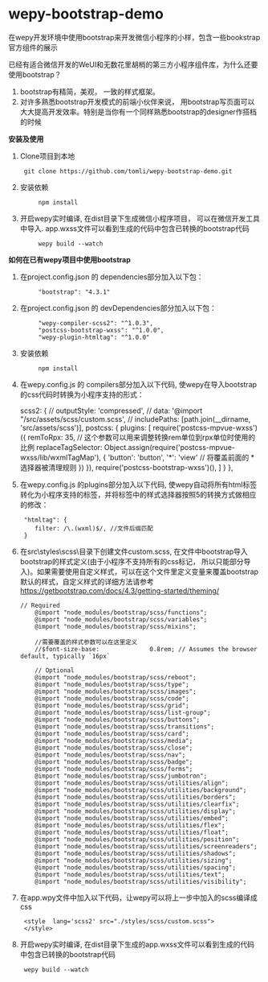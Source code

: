 # wepy-bootstrap-demo
在wepy开发环境中使用bootstrap来开发微信小程序的小样，包含一些bookstrap官方组件的展示

已经有适合微信开发的WeUI和无数花里胡梢的第三方小程序组件库，为什么还要使用bootstrap？
1. bootstrap有精简，美观， 一致的样式框架。
2. 对许多熟悉bootstrap开发模式的前端小伙伴来说， 用bootstrap写页面可以大大提高开发效率。特别是当你有一个同样熟悉bootstrap的designer作搭档的时候

**安装及使用**

1. Clone项目到本地

        git clone https://github.com/tomli/wepy-bootstrap-demo.git

2. 安装依赖

            npm install      
            
3. 开启wepy实时编译, 在dist目录下生成微信小程序项目， 可以在微信开发工具中导入. app.wxss文件可以看到生成的代码中包含已转换的bootstrap代码
    
            wepy build --watch           


**如何在已有wepy项目中使用bootstrap**

1. 在project.config.json 的 dependencies部分加入以下包：

            "bootstrap": "4.3.1"

3. 在project.config.json 的 devDependencies部分加入以下包：
          
            "wepy-compiler-scss2": "^1.0.3",
            "postcss-bootstrap-wxss": "^1.0.0",
            "wepy-plugin-htmltag": "^1.0.0"
            
4. 安装依赖

            npm install           

5. 在wepy.config.js 的 compilers部分加入以下代码, 使wepy在导入bootstrap的css代码时转换为小程序支持的形式：
                                     
                        
    scss2: {
      // outputStyle: 'compressed',
      // data: '@import "/src/assets/scss/custom.scss',
      // includePaths: [path.join(__dirname, 'src/assets/scss')],
      postcss: {
        plugins: [
          require('postcss-mpvue-wxss')({
            remToRpx: 35,  // 这个参数可以用来调整转换rem单位到rpx单位时使用的比例
            replaceTagSelector: Object.assign(require('postcss-mpvue-wxss/lib/wxmlTagMap'), {
              'button': 'button',
              '*': 'view' // 将覆盖前面的 * 选择器被清理规则
            })
          }),
          require('postcss-bootstrap-wxss')(),
        ]
      }
    },     
              
              
6. 在wepy.config.js 的plugins部分加入以下代码, 使wepy自动将所有html标签转化为小程序支持的标签，并将标签中的样式选择器按照5的转换方式做相应的修改：

        "htmltag": {
           filter: /\.(wxml)$/, //文件后缀匹配
        }

7. 在src\styles\scss\目录下创建文件custom.scss, 在文件中bootstrap导入bootstrap的样式定义(由于小程序不支持所有的css标记， 所以只能部分导入)。如果需要使用自定义样式，可以在这个文件里定义变量来覆盖bootstrap默认的样式，自定义样式的详细方法请参考 https://getbootstrap.com/docs/4.3/getting-started/theming/

     ``` 
     // Required
         @import "node_modules/bootstrap/scss/functions";
         @import "node_modules/bootstrap/scss/variables";
         @import "node_modules/bootstrap/scss/mixins";
         
         //需要覆盖的样式参数可以在这里定义
         //$font-size-base:              0.8rem; // Assumes the browser default, typically `16px`
         
         // Optional
         @import "node_modules/bootstrap/scss/reboot";
         @import "node_modules/bootstrap/scss/type";
         @import "node_modules/bootstrap/scss/images";
         @import "node_modules/bootstrap/scss/code";
         @import "node_modules/bootstrap/scss/grid";
         @import "node_modules/bootstrap/scss/list-group";
         @import "node_modules/bootstrap/scss/buttons";
         @import "node_modules/bootstrap/scss/transitions";
         @import "node_modules/bootstrap/scss/card";
         @import "node_modules/bootstrap/scss/media";
         @import "node_modules/bootstrap/scss/close";
         @import "node_modules/bootstrap/scss/nav";
         @import "node_modules/bootstrap/scss/badge";
         @import "node_modules/bootstrap/scss/forms";
         @import "node_modules/bootstrap/scss/jumbotron";
         @import "node_modules/bootstrap/scss/utilities/align";
         @import "node_modules/bootstrap/scss/utilities/background";
         @import "node_modules/bootstrap/scss/utilities/borders";
         @import "node_modules/bootstrap/scss/utilities/clearfix";
         @import "node_modules/bootstrap/scss/utilities/display";
         @import "node_modules/bootstrap/scss/utilities/embed";
         @import "node_modules/bootstrap/scss/utilities/flex";
         @import "node_modules/bootstrap/scss/utilities/float";
         @import "node_modules/bootstrap/scss/utilities/position";
         @import "node_modules/bootstrap/scss/utilities/screenreaders";
         @import "node_modules/bootstrap/scss/utilities/shadows";
         @import "node_modules/bootstrap/scss/utilities/sizing";
         @import "node_modules/bootstrap/scss/utilities/spacing";
         @import "node_modules/bootstrap/scss/utilities/text";
         @import "node_modules/bootstrap/scss/utilities/visibility";

7. 在app.wpy文件中加入以下代码，让wepy可以将上一步中加入的scss编译成css

        <style  lang='scss2' src="./styles/scss/custom.scss">
        </style>

8. 开启wepy实时编译, 在dist目录下生成的app.wxss文件可以看到生成的代码中包含已转换的bootstrap代码

        wepy build --watch
                          
            
            
            
            
